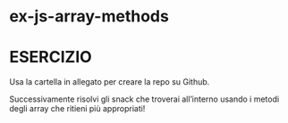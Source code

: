 # ex-js-array-methods


ESERCIZIO
===
Usa la cartella in allegato per creare la repo su Github.

Successivamente risolvi gli snack che troverai all’interno usando i metodi degli array che ritieni più appropriati!